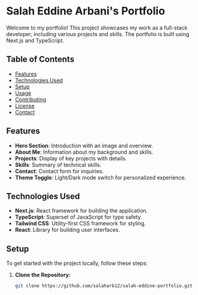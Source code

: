 # Salah Eddine Arbani's Portfolio

Welcome to my portfolio! This project showcases my work as a full-stack developer, including various projects and skills. The portfolio is built using Next.js and TypeScript.

## Table of Contents

- [Features](#features)
- [Technologies Used](#technologies-used)
- [Setup](#setup)
- [Usage](#usage)
- [Contributing](#contributing)
- [License](#license)
- [Contact](#contact)

## Features

- **Hero Section**: Introduction with an image and overview.
- **About Me**: Information about my background and skills.
- **Projects**: Display of key projects with details.
- **Skills**: Summary of technical skills.
- **Contact**: Contact form for inquiries.
- **Theme Toggle**: Light/Dark mode switch for personalized experience.

## Technologies Used

- **Next.js**: React framework for building the application.
- **TypeScript**: Superset of JavaScript for type safety.
- **Tailwind CSS**: Utility-first CSS framework for styling.
- **React**: Library for building user interfaces.

## Setup

To get started with the project locally, follow these steps:

1. **Clone the Repository:**

   ```bash
   git clone https://github.com/salaharb12/salah-eddine-portfolio.git
